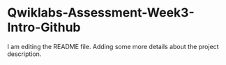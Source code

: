# Qwiklabs-Assessment-Week3-Intro-Github

I am editing the README file. Adding some more details about the project description.
